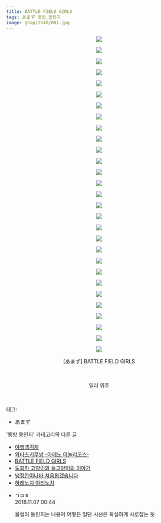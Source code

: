 ```yaml
---
title: BATTLE FIELD GIRLS
tags: あまず 동방_동인지
image: ghap/2640/001.jpg
---
```

<div class="article">
<p style="text-align: center; clear: none; float: none;"><img src="{{ site.nasurl }}/ghap/2640/001.jpg"/></p>
<p style="text-align: center; clear: none; float: none;"><img src="{{ site.nasurl }}/ghap/2640/002.jpg"/></p>
<p style="text-align: center; clear: none; float: none;"><img src="{{ site.nasurl }}/ghap/2640/003.jpg"/></p>
<p style="text-align: center; clear: none; float: none;"><img src="{{ site.nasurl }}/ghap/2640/004.jpg"/></p>
<p style="text-align: center; clear: none; float: none;"><img src="{{ site.nasurl }}/ghap/2640/005.jpg"/></p>
<p style="text-align: center; clear: none; float: none;"><img src="{{ site.nasurl }}/ghap/2640/006.jpg"/></p>
<p style="text-align: center; clear: none; float: none;"><img src="{{ site.nasurl }}/ghap/2640/007.jpg"/></p>
<p style="text-align: center; clear: none; float: none;"><img src="{{ site.nasurl }}/ghap/2640/008.jpg"/></p>
<p style="text-align: center; clear: none; float: none;"><img src="{{ site.nasurl }}/ghap/2640/009.jpg"/></p>
<p style="text-align: center; clear: none; float: none;"><img src="{{ site.nasurl }}/ghap/2640/010.jpg"/></p>
<p style="text-align: center; clear: none; float: none;"><img src="{{ site.nasurl }}/ghap/2640/011.jpg"/></p>
<p style="text-align: center; clear: none; float: none;"><img src="{{ site.nasurl }}/ghap/2640/012.jpg"/></p>
<p style="text-align: center; clear: none; float: none;"><img src="{{ site.nasurl }}/ghap/2640/013.jpg"/></p>
<p style="text-align: center; clear: none; float: none;"><img src="{{ site.nasurl }}/ghap/2640/014.jpg"/></p>
<p style="text-align: center; clear: none; float: none;"><img src="{{ site.nasurl }}/ghap/2640/015.jpg"/></p>
<p style="text-align: center; clear: none; float: none;"><img src="{{ site.nasurl }}/ghap/2640/016.jpg"/></p>
<p style="text-align: center; clear: none; float: none;"><img src="{{ site.nasurl }}/ghap/2640/017.jpg"/></p>
<p style="text-align: center; clear: none; float: none;"><img src="{{ site.nasurl }}/ghap/2640/018.jpg"/></p>
<p style="text-align: center; clear: none; float: none;"><img src="{{ site.nasurl }}/ghap/2640/019.jpg"/></p>
<p style="text-align: center; clear: none; float: none;"><img src="{{ site.nasurl }}/ghap/2640/020.jpg"/></p>
<p style="text-align: center; clear: none; float: none;"><img src="{{ site.nasurl }}/ghap/2640/021.jpg"/></p>
<p style="text-align: center; clear: none; float: none;"><img src="{{ site.nasurl }}/ghap/2640/022.jpg"/></p>
<p style="text-align: center; clear: none; float: none;"><img src="{{ site.nasurl }}/ghap/2640/023.jpg"/></p>
<p style="text-align: center; clear: none; float: none;"><img src="{{ site.nasurl }}/ghap/2640/024.jpg"/></p>
<p style="text-align: center; clear: none; float: none;"><img src="{{ site.nasurl }}/ghap/2640/025.jpg"/></p>
<p style="text-align: center; clear: none; float: none;"><img src="{{ site.nasurl }}/ghap/2640/026.jpg"/></p>
<p style="text-align: center; clear: none; float: none;"><img src="{{ site.nasurl }}/ghap/2640/027.jpg"/></p>
<p style="text-align: center; clear: none; float: none;"><img src="{{ site.nasurl }}/ghap/2640/028.jpg"/></p>
<p style="text-align: center; clear: none; float: none;"><img src="{{ site.nasurl }}/ghap/2640/029.jpg"/></p>
<p style="text-align: center; clear: none; float: none;">[あまず] BATTLE FIELD GIRLS</p>
<p style="text-align: center; clear: none; float: none;"><br/></p>
<p style="text-align: center; clear: none; float: none;">일러 위주</p>
<p><br/></p>
</div><div class="tagTrail">
<p>태그: </p>
<ul>
<li>あまず</li>
</ul>
</div><div class="another">
<p>'동방 동인지' 카테고리의 다른 글</p>
<ul>
<li><a href="/2016-10-19-ghap_2642">야행백귀제</a></li>
<li><a href="/2016-10-19-ghap_2641">와타츠키무쌍 -아메노 아눌리오스-</a></li>
<li><a href="/2016-10-19-ghap_2640">BATTLE FIELD GIRLS</a></li>
<li><a href="/2016-10-19-ghap_2639">도회파 고양이와 들고양이의 이야기</a></li>
<li><a href="/2016-10-19-ghap_2638">냉정한이나바 처음뵙겠습니다</a></li>
<li><a href="/2016-10-19-ghap_2637">하레노치 야리노치</a></li>
</ul>
</div><div class="cb_module cb_fluid">
<div class="cb_wrt cb_profile">
<div class="comment">
<ul>
<li class="cb_thumb_off" id="comment15368824">
<div class="cb_comment_area">
<div class="cb_info_area">
<div class="cb_section">
<span class="cb_nick_name">ㄱㅁㅎ</span>
</div>
<div class="cb_section">
<span class="cb_date">2018.11.07 00:44 </span>
</div>
</div>
<div class="cb_dsc_comment">
<p class="cb_dsc">
											올컬러 동인지는 내용이 어떻든 일단 시선은 확실하게 사로잡는 듯
										</p>
</div>
</div></li>
</ul>
</div>
</div><!-- commentList close -->
</div>